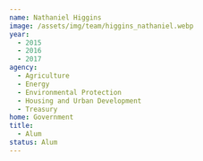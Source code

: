 ```yaml
---
name: Nathaniel Higgins
image: /assets/img/team/higgins_nathaniel.webp
year:
  - 2015 
  - 2016
  - 2017
agency:
  - Agriculture
  - Energy
  - Environmental Protection
  - Housing and Urban Development
  - Treasury
home: Government
title:
  - Alum 
status: Alum
---
```

